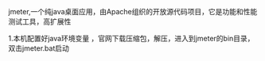 jmeter,一个纯java桌面应用，由Apache组织的开放源代码项目，它是功能和性能测试工具，高扩展性

1.本机配置好java环境变量 ，官网下载压缩包，解压，进入到jmeter的bin目录，双击jmeter.bat启动

